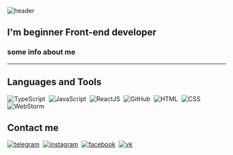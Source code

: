 ![header](https://github.com/laruse91/laruse91/blob/main/assets/template.jpg?raw=true)

## I'm beginner Front-end developer

### some info about me

---

## Languages and Tools

![TypeScript](https://img.shields.io/badge/-TypeScript-%233178c6?style=flat-square&logo=typescript&logoColor=white) 
![JavaScript](https://img.shields.io/badge/-JavaScript-%23DAF7A6?style=flat-square&logo=javaScript&logoColor=%23607d8b) 
![ReactJS](https://img.shields.io/badge/-React_JS-%2361dafb?style=flat-square&logo=react&logoColor=%23000000) 
![GitHub](https://img.shields.io/badge/-GitHub-%23212121?style=flat-square&logo=gitHub) 
![HTML](https://img.shields.io/badge/-HTML-%23ff8a65?style=flat-square&logo=html5&logoColor=white) 
![CSS](https://img.shields.io/badge/-CSS-%239575cd?style=flat-square&logo=css3&logoColor=white) 
![WebStorm](https://img.shields.io/badge/-WebStorm-%23607d8b?style=flat-square&logo=webstorm&logoColor=white)

## Contact me

[![telegram](https://github.com/laruse91/laruse91/blob/main/assets/telegram.png?raw=true)](https://teleg.run/laruse91) 
[![instagram](https://github.com/laruse91/laruse91/blob/main/assets/instagram.png?raw=true)](https://instagram.com/laruse91) 
[![facebook](https://github.com/laruse91/laruse91/blob/main/assets/facebook.png?raw=true)](https://facebook.com/laruse91) 
[![vk](https://github.com/laruse91/laruse91/blob/main/assets/vk.png?raw=true)](https://vk.com/laruse91) 